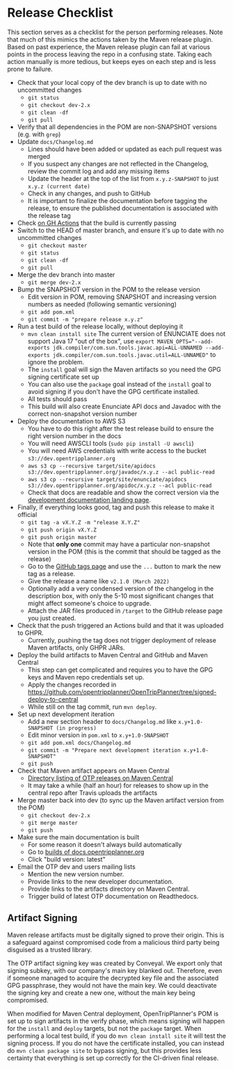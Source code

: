 # Release Checklist

This section serves as a checklist for the person performing releases. Note that much of this mimics
the actions taken by the Maven release plugin. Based on past experience, the Maven release plugin
can fail at various points in the process leaving the repo in a confusing state. Taking each action
manually is more tedious, but keeps eyes on each step and is less prone to failure.

* Check that your local copy of the dev branch is up to date with no uncommitted changes
    * `git status`
    * `git checkout dev-2.x`
    * `git clean -df`
    * `git pull`
* Verify that all dependencies in the POM are non-SNAPSHOT versions (e.g. with `grep`)
* Update `docs/Changelog.md`
    * Lines should have been added or updated as each pull request was merged
    * If you suspect any changes are not reflected in the Changelog, review the commit log and add
      any missing items
    * Update the header at the top of the list from `x.y.z-SNAPSHOT` to just `x.y.z (current date)`
    * Check in any changes, and push to GitHub
    * It is important to finalize the documentation before tagging the release, to ensure the 
      published documentation is associated with the release tag 
* Check [on GH Actions](https://github.com/opentripplanner/OpenTripPlanner/actions/workflows/) that
  the build is currently passing
* Switch to the HEAD of master branch, and ensure it's up to date with no uncommitted changes
    * `git checkout master`
    * `git status`
    * `git clean -df`
    * `git pull`
* Merge the dev branch into master
    * `git merge dev-2.x`
* Bump the SNAPSHOT version in the POM to the release version
    * Edit version in POM, removing SNAPSHOT and increasing version numbers as needed (following
      semantic versioning)
    * `git add pom.xml`
    * `git commit -m "prepare release x.y.z"`
* Run a test build of the release locally, without deploying it
    * `mvn clean install site`
      The current version of ENUNCIATE does not support Java 17 "out of the box", use 
      `export MAVEN_OPTS="--add-exports jdk.compiler/com.sun.tools.javac.api=ALL-UNNAMED --add-exports jdk.compiler/com.sun.tools.javac.util=ALL-UNNAMED"`
      to ignore the problem.
    * The `install` goal will sign the Maven artifacts so you need the GPG signing certificate set
      up
    * You can also use the `package` goal instead of the `install` goal to avoid signing if you
      don't have the GPG certificate installed.
    * All tests should pass
    * This build will also create Enunciate API docs and Javadoc with the correct non-snapshot
      version number
* Deploy the documentation to AWS S3
    * You have to do this right after the test release build to ensure the right version number in
      the docs
    * You will need AWSCLI tools (`sudo pip install -U awscli`)
    * You will need AWS credentials with write access to the bucket `s3://dev.opentripplanner.org`
    * `aws s3 cp --recursive target/site/apidocs s3://dev.opentripplanner.org/javadoc/x.y.z --acl public-read`
    * `aws s3 cp --recursive target/site/enunciate/apidocs s3://dev.opentripplanner.org/apidoc/x.y.z --acl public-read`
    * Check that docs are readable and show the correct version via
      the [development documentation landing page](http://dev.opentripplanner.org).
* Finally, if everything looks good, tag and push this release to make it official
    * `git tag -a vX.Y.Z -m "release X.Y.Z"`
    * `git push origin vX.Y.Z`
    * `git push origin master`
    * Note that **only one** commit may have a particular non-snapshot version in the POM (this is
      the commit that should be tagged as the release)
    * Go to the [GitHub tags page](https://github.com/opentripplanner/OpenTripPlanner/tags) and use
      the `...` button to mark the new tag as a release.
    * Give the release a name like `v2.1.0 (March 2022)`
    * Optionally add a very condensed version of the changelog in the description box, with only the
      5-10 most significant changes that might affect someone's choice to upgrade.
    * Attach the JAR files produced in `/target` to the GitHub release page you just created.
* Check that the push triggered an Actions build and that it was uploaded to GHPR.
    * Currently, pushing the tag does not trigger deployment of release Maven artifacts, only GHPR
      JARs.
* Deploy the build artifacts to Maven Central and GitHub and Maven Central
    * This step can get complicated and requires you to have the GPG keys and Maven repo credentials
      set up.
    * Apply the changes recorded
      in https://github.com/opentripplanner/OpenTripPlanner/tree/signed-deploy-to-central
    * While still on the tag commit, run `mvn deploy`.
* Set up next development iteration
    * Add a new section header to `docs/Changelog.md` like `x.y+1.0-SNAPSHOT (in progress)`
    * Edit minor version in `pom.xml` to `x.y+1.0-SNAPSHOT`
    * `git add pom.xml docs/Changelog.md`
    * `git commit -m "Prepare next development iteration x.y+1.0-SNAPSHOT"`
    * `git push`
* Check that Maven artifact appears on Maven Central
    * [Directory listing of OTP releases on Maven Central](https://repo1.maven.org/maven2/org/opentripplanner/otp/)
    * It may take a while (half an hour) for releases to show up in the central repo after Travis
      uploads the artifacts
* Merge master back into dev (to sync up the Maven artifact version from the POM)
    * `git checkout dev-2.x`
    * `git merge master`
    * `git push`
* Make sure the main documentation is built
    * For some reason it doesn't always build automatically
    * Go
      to [builds of docs.opentripplanner.org](http://readthedocs.org/projects/opentripplanner/builds/)
    * Click "build version: latest"
* Email the OTP dev and users mailing lists
    * Mention the new version number.
    * Provide links to the new developer documentation.
    * Provide links to the artifacts directory on Maven Central.
    * Trigger build of latest OTP documentation on Readthedocs.

## Artifact Signing

Maven release artifacts must be digitally signed to prove their origin. This is a safeguard against
compromised code from a malicious third party being disguised as a trusted library.

The OTP artifact signing key was created by Conveyal. We export only that signing subkey, with our
company's main key blanked out. Therefore, even if someone managed to acquire the decrypted key file
and the associated GPG passphrase, they would not have the main key. We could deactivate the signing
key and create a new one, without the main key being compromised.

When modified for Maven Central deployment, OpenTripPlanner's POM is set up to sign artifacts in the
verify phase, which means signing will happen for the `install` and `deploy` targets, but not the
`package` target. When performing a local test build, if you do `mvn clean install site` it will
test the signing process. If you do not have the certificate installed, you can instead do
`mvn clean package site` to bypass signing, but this provides less certainty that everything is set
up correctly for the CI-driven final release.
